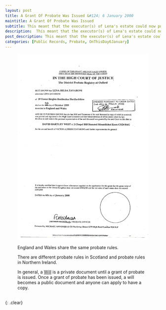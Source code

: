 ```yaml
---
layout: post
title: A Grant Of Probate Was Issued &#124; 6 January 2000
maintitle: A Grant Of Probate Was Issued
subtitle: This meant that the executor(s) of Lena's estate could now put Lena's "Will" into action.
description:  This meant that the executor(s) of Lena's estate could now put Lena's "Will" into action.
post_description: This meant that the executor(s) of Lena's estate could now put Lena's "Will" into action.
categories: [Public Records, Probate, OnThisDay6January]
---
```


<figure class="fig1">
<a href="/assets/images/public-records/2000-01-06-lena-zavaroni-wills-and-Probate-page-02.jpg"><img src="/assets/images/public-records/2000-01-06-lena-zavaroni-wills-and-Probate-page-02.jpg" class="full-width zoom-in"></a>
</figure>

<figure class="fig2">
<figcaption>
<p>England and Wales share the same probate rules.</p>
<p>There are different probate rules in Scotland and probate rules in Northern Ireland.</p>
<p>In general, a <a href="/1998-08-19-lena-zavaroni-will">Will</a> is a private document until a grant of probate is issued. Once a grant of probate has been issued, a will becomes a public document and anyone can apply to have a copy.</p>
</figcaption>
</figure>

<br />{: .clear}

